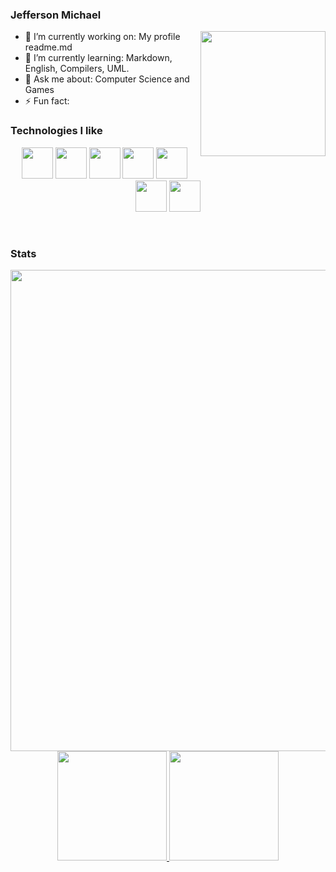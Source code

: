
### Jefferson Michael
<p>
  <a href="https://spotify-github-profile.vercel.app/api/view?uid=jeffersonjpr&redirect=true">
    <img align="right" width="200" src="https://spotify-github-profile.vercel.app/api/view?uid=jeffersonjpr&cover_image=true">
  </a>

- 🔭 I’m currently working on: My profile readme.md
- 🌱 I’m currently learning: Markdown, English, Compilers, UML.
- 💬 Ask me about: Computer Science and Games
- ⚡ Fun fact:
</p>

### Technologies I like
<p align="center">
<img src="https://www.archlinux.org/logos/archlinux-icon-crystal-64.svg" width="50px" height="50px"/>
<img src="https://devicon.dev/devicon.git/icons/java/java-original.svg" width="50px" height="50px"/>
<img src="https://devicon.dev/devicon.git/icons/c/c-original.svg" width="50px" height="50px"/>
<img src="https://devicon.dev/devicon.git/icons/python/python-original.svg" width="50px" height="50px"/>
<img src="https://devicon.dev/devicon.git/icons/cplusplus/cplusplus-original.svg" width="50px" height="50px"/>
<img src="https://devicon.dev/devicon.git/icons/atom/atom-original.svg" width="50px" height="50px"/>
<img src="https://devicon.dev/devicon.git/icons/github/github-original.svg" width="50px" height="50px"/>

</p>
<br>

### Stats

<a href="https://github.com/jeffersonjpr">
  <p align="center">
    <img src="https://github-profile-trophy.vercel.app/?username=jeffersonjpr&theme=onedark" width="770px"/>
    <img src="https://github-readme-stats.vercel.app/api/top-langs/?username=jeffersonjpr&layout=compact&langs_count=8&theme=chartreuse-dark" height="175px"/>
    <img src="https://github-readme-stats.vercel.app/api?username=jeffersonjpr&theme=chartreuse-dark" height="175px"/>
  </p>
</a>

[jeffersonjpr]: https://github.com/jeffersonjpr


<!--
**jeffersonjpr/jeffersonjpr** is a ✨ _special_ ✨ repository because its `README.md` (this file) appears on your GitHub profile.

Here are some ideas to get you started:

- 🔭 I’m currently working on ...
- 🌱 I’m currently learning ...
- 👯 I’m looking to collaborate on ...
- 🤔 I’m looking for help with ...
- 💬 Ask me about ...
- 📫 How to reach me: ...
- 😄 Pronouns: ...
- ⚡ Fun fact: ...

<p align="center">
    <img src="https://spotify-github-profile.vercel.app/api/view?uid=jeffersonjpr&cover_image=true"/>
</p>

wakatime
-->
